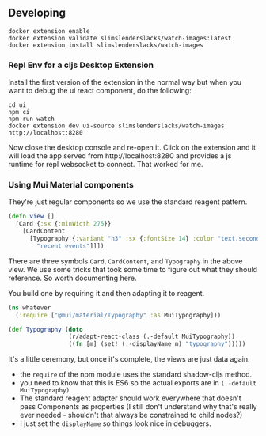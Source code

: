 ## Developing

```
docker extension enable
docker extension validate slimslenderslacks/watch-images:latest
docker extension install slimslenderslacks/watch-images
```

### Repl Env for a cljs Desktop Extension

Install the first version of the extension in the normal way but when you want to debug the ui react component, do the following:

```
cd ui
npm ci
npm run watch
docker extension dev ui-source slimslenderslacks/watch-images http://localhost:8280
```

Now close the desktop console and re-open it.  Click on the extension and it will load the app served from http://localhost:8280 and provides a js runtime for repl websocket to connect.  That worked for me.

### Using Mui Material components

They're just regular components so we use the standard reagent pattern.

```clojure
(defn view []
  [Card {:sx {:minWidth 275}}
    [CardContent
      [Typography {:variant "h3" :sx {:fontSize 14} :color "text.secondary"} 
        "recent events"]]])
```

There are three symbols `Card`, `CardContent`, and `Typography` in the above view. We use some tricks that took some time to figure out what they should reference.  So worth documenting here.

You build one by requiring it and then adapting it to reagent.

```clojure
(ns whatever
  (:require ["@mui/material/Typography" :as MuiTypography]))

(def Typography (doto
                 (r/adapt-react-class (.-default MuiTypography))
                 ((fn [m] (set! (.-displayName m) "typography")))))
```

It's a little ceremony, but once it's complete, the views are just data again.

* the `require` of the npm module uses the standard shadow-cljs method.
* you need to know that this is ES6 so the actual exports are in `(.-default MuiTypography)`
* The standard reagent adapter should work everywhere that doesn't pass Components as properties (I still don't understand why that's really ever needed - shouldn't that always be constrained to child nodes?)
* I just set the `displayName` so things look nice in debuggers.

